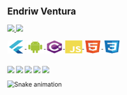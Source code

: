 ## Endriw Ventura
 <div>
  <a href="https://github.com/Endriw-Ventura">
  <img height="180em" src="https://github-readme-stats.vercel.app/api?username=Endriw-Ventura&show_icons=true&theme=ocean_dark&include_all_commits=true&count_private=true"/>
  <img height="180em" src="https://github-readme-stats.vercel.app/api/top-langs/?username=Endriw-Ventura&layout=compact&langs_count=7&theme=ocean_dark"/>
</div>
<div style="display: inline_block"><br>
  <img align="center" alt="Driw-Ts" height="30" width="40" src="https://raw.githubusercontent.com/devicons/devicon/master/icons/flutter/flutter-original.svg">
  <img align="center" alt="Driw-Python" height="30" width="40" src="https://raw.githubusercontent.com/devicons/devicon/master/icons/android/android-original.svg">
  <img align="center" alt="Driw-Csharp" height="30" width="40" src="https://raw.githubusercontent.com/devicons/devicon/master/icons/csharp/csharp-original.svg">
  <img align="center" alt="Driw-Js" height="30" width="40" src="https://raw.githubusercontent.com/devicons/devicon/master/icons/javascript/javascript-plain.svg">
  <img align="center" alt="Driw-HTML" height="30" width="40" src="https://raw.githubusercontent.com/devicons/devicon/master/icons/html5/html5-original.svg">
  <img align="center" alt="Driw-CSS" height="30" width="40" src="https://raw.githubusercontent.com/devicons/devicon/master/icons/css3/css3-original.svg">
  </div>
  
  ##
 
<div> 
  <a href="https://www.youtube.com/channel/UCiuV_gaymwzC_ADDsBGg7PA" target="_blank"><img src="https://img.shields.io/badge/YouTube-FF0000?style=for-the-badge&logo=youtube&logoColor=white" target="_blank"></a>
  <a href="https://instagram.com/my_name_is_driw" target="_blank"><img src="https://img.shields.io/badge/-Instagram-%23E4405F?style=for-the-badge&logo=instagram&logoColor=white" target="_blank"></a>
 	<a href="https://www.twitch.tv/tioenduru" target="_blank"><img src="https://img.shields.io/badge/Twitch-9146FF?style=for-the-badge&logo=twitch&logoColor=white" target="_blank"></a>
  <a href = "mailto:endriwventura@yahoo.com"><img src="https://img.shields.io/badge/-Gmail-%23333?style=for-the-badge&logo=gmail&logoColor=white" target="_blank"></a>
  <a href="https://www.linkedin.com/in/endriw-ventura-6556501b7" target="_blank"><img src="https://img.shields.io/badge/-LinkedIn-%230077B5?style=for-the-badge&logo=linkedin&logoColor=white" target="_blank"></a> 
 
  ![Snake animation](https://github.com/Endriw-Ventura/Endriw-Ventura/output/github-contribution-grid-snake.svg)
 
</div>
